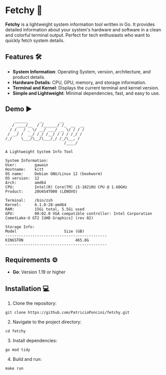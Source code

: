 # Fetchy 🐀

**Fetchy** is a lightweight system information tool written in Go. It provides detailed information about your system's hardware and software in a clean and colorful terminal output. Perfect for tech enthusiasts who want to quickly fetch system details.

## Features 🛠️

- **System Information**: Operating System, version, architecture, and product details.
- **Hardware Details**: CPU, GPU, memory, and storage information.
- **Terminal and Kernel**: Displays the current terminal and kernel version.
- **Simple and Lightweight**: Minimal dependencies, fast, and easy to use.

## Demo ▶️
```shell
    ______     __       __         
   / ____/__  / /______/ /_  __  __
  / /_  / _ \/ __/ ___/ __ \/ / / /
 / __/ /  __/ /_/ /__/ / / / /_/ / 
/_/    \___/\__/\___/_/ /_/\__, /  
                          /____/   

A Lightweight System Info Tool

System Information:
User:        gawain
Hostname:    kitt
OS name:     Debian GNU/Linux 12 (bookworm)
OS version:  12
Arch:        amd64
CPU:         Intel(R) Core(TM) i5-10210U CPU @ 1.60GHz
Product:     20U4S4T000 (LENOVO)

Terminal:    /bin/zsh
Kernel:      6.1.0-28-amd64
RAM:         15Gi total, 5.5Gi used
GPU:         00:02.0 VGA compatible controller: Intel Corporation CometLake-U GT2 [UHD Graphics] (rev 02)

Storage Info:
Model                     Size (GB)       
---------------------------------------------
KINGSTON                       465.8G              
---------------------------------------------
```

## Requirements ⚙️
- **Go**: Version 1.19 or higher

## Installation 💻
1. Clone the repository:
```shell
git clone https://github.com/PatricioPoncini/fetchy.git
```
2. Navigate to the project directory:
```shell
cd fetchy
```
3. Install dependencies:
```shell
go mod tidy
```
4. Build and run:
```shell
make run
```